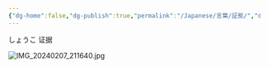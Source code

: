 ```yaml
---
{"dg-home":false,"dg-publish":true,"permalink":"/Japanese/言葉/証拠/","dgPassFrontmatter":true}
---
```



しょうこ
证据

![IMG_20240207_211640.jpg](/img/user/998%20resources/%E7%99%BD%E7%86%8A%E3%82%AB%E3%83%95%E3%82%A7/IMG_20240207_211640.jpg)